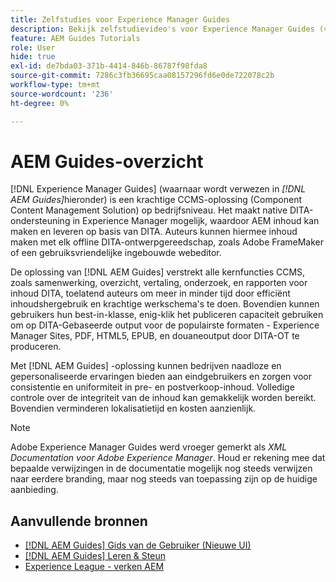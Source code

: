 ```yaml
---
title: Zelfstudies voor Experience Manager Guides
description: Bekijk zelfstudievideo's voor Experience Manager Guides (voorheen XML Documentation voor Adobe Experience Manager). Meer informatie over ondersteuning voor native DITA en gestructureerde authoring in Experience Manager.
feature: AEM Guides Tutorials
role: User
hide: true
exl-id: de7bda03-371b-4414-846b-86787f98fda8
source-git-commit: 7286c3fb36695caa08157296fd6e0de722078c2b
workflow-type: tm+mt
source-wordcount: '236'
ht-degree: 0%

---
```


# AEM Guides-overzicht

[!DNL Experience Manager Guides] (waarnaar wordt verwezen in _[!DNL AEM Guides]_&#x200B;hieronder) is een krachtige CCMS-oplossing (Component Content Management Solution) op bedrijfsniveau. Het maakt native DITA-ondersteuning in Experience Manager mogelijk, waardoor AEM inhoud kan maken en leveren op basis van DITA. Auteurs kunnen hiermee inhoud maken met elk offline DITA-ontwerpgereedschap, zoals Adobe FrameMaker of een gebruiksvriendelijke ingebouwde webeditor.

De oplossing van [!DNL AEM Guides] verstrekt alle kernfuncties CCMS, zoals samenwerking, overzicht, vertaling, onderzoek, en rapporten voor inhoud DITA, toelatend auteurs om meer in minder tijd door efficiënt inhoudshergebruik en krachtige werkschema&#39;s te doen. Bovendien kunnen gebruikers hun best-in-klasse, enig-klik het publiceren capaciteit gebruiken om op DITA-Gebaseerde output voor de populairste formaten - Experience Manager Sites, PDF, HTML5, EPUB, en douaneoutput door DITA-OT te produceren.

Met [!DNL AEM Guides] -oplossing kunnen bedrijven naadloze en gepersonaliseerde ervaringen bieden aan eindgebruikers en zorgen voor consistentie en uniformiteit in pre- en postverkoop-inhoud. Volledige controle over de integriteit van de inhoud kan gemakkelijk worden bereikt. Bovendien verminderen lokalisatietijd en kosten aanzienlijk.

>[!NOTE]
> 
> Adobe Experience Manager Guides werd vroeger gemerkt als _XML Documentation voor Adobe Experience Manager_. Houd er rekening mee dat bepaalde verwijzingen in de documentatie mogelijk nog steeds verwijzen naar eerdere branding, maar nog steeds van toepassing zijn op de huidige aanbieding.

## Aanvullende bronnen

* [[!DNL AEM Guides]  Gids van de Gebruiker (Nieuwe UI) ](https://experienceleague.adobe.com/en/docs/experience-manager-guides/using/overview)
* [[!DNL AEM Guides]  Leren &amp; Steun ](https://helpx.adobe.com/support/xml-documentation-for-experience-manager.html)
* [ Experience League - verken AEM ](https://business.adobe.com/products/experience-manager/adobe-experience-manager.html)
